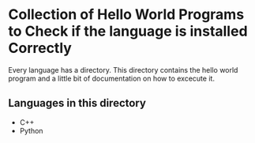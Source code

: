 # Collection of Hello World Programs to Check if the language is installed Correctly

Every language has a directory. This directory contains the hello world program and a little bit of documentation on how to excecute it.

## Languages in this directory

* C++
* Python
